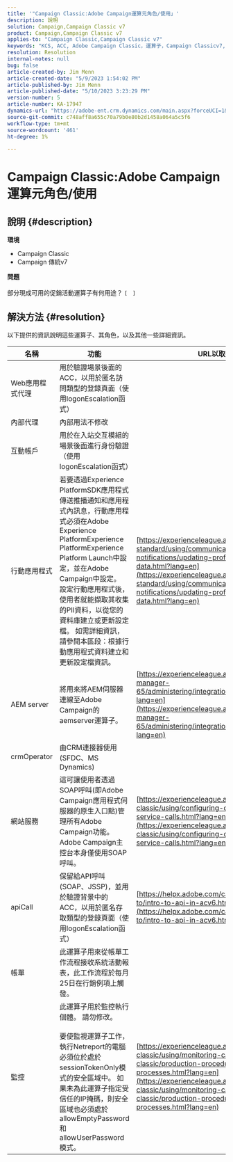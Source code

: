 ```yaml
---
title: '"Campaign Classic:Adobe Campaign運算元角色/使用」'
description: 說明
solution: Campaign,Campaign Classic v7
product: Campaign,Campaign Classic v7
applies-to: "Campaign Classic,Campaign Classic v7"
keywords: "KCS, ACC, Adobe Campaign Classic，運算子，Campaign Classicv7,Campaign Classic，角色，使用，用途，常見問題集"
resolution: Resolution
internal-notes: null
bug: false
article-created-by: Jim Menn
article-created-date: "5/9/2023 1:54:02 PM"
article-published-by: Jim Menn
article-published-date: "5/10/2023 3:23:29 PM"
version-number: 5
article-number: KA-17947
dynamics-url: "https://adobe-ent.crm.dynamics.com/main.aspx?forceUCI=1&pagetype=entityrecord&etn=knowledgearticle&id=ce2848ee-70ee-ed11-8849-6045bd006b3d"
source-git-commit: c748aff8a655c70a79b0e80b2d1458a064a5c5f6
workflow-type: tm+mt
source-wordcount: '461'
ht-degree: 1%

---
```


# Campaign Classic:Adobe Campaign運算元角色/使用

## 說明 {#description}

<b>環境</b>
- Campaign Classic
- Campaign 傳統v7

<b>問題</b><br><br>部分現成可用的促銷活動運算子有何用途？ `[`   `]` <br>

## 解決方法 {#resolution}


以下提供的資訊說明這些運算子、其角色，以及其他一些詳細資訊。


| <b>名稱</b> | <b>功能</b> | <b>URL以取得詳細資訊</b> |
| --- | --- | --- |
| Web應用程式代理 | 用於驗證場景後面的ACC，以用於匿名訪問類型的登錄頁面（使用logonEscalation函式） |   |
| 內部代理 | 內部用法不修改 |   |
| 互動帳戶 | 用於在入站交互模組的場景後面進行身份驗證（使用logonEscalation函式） |   |
| 行動應用程式 | 若要透過Experience PlatformSDK應用程式傳送推播通知和應用程式內訊息，行動應用程式必須在Adobe Experience PlatformExperience PlatformExperience Platform Launch中設定，並在Adobe Campaign中設定。<br>設定行動應用程式後，使用者就能擷取其收集的PII資料，以從您的資料庫建立或更新設定檔。 如需詳細資訊，請參閱本區段：根據行動應用程式資料建立和更新設定檔資訊。 | [https://experienceleague.adobe.com/docs/campaign-standard/using/communication-channels/push-notifications/updating-profile-with-mobile-app-data.html?lang=en](https://experienceleague.adobe.com/docs/campaign-standard/using/communication-channels/push-notifications/updating-profile-with-mobile-app-data.html?lang=en) |
| AEM server | 將用來將AEM伺服器連線至Adobe Campaign的aemserver運算子。 | [https://experienceleague.adobe.com/docs/experience-manager-65/administering/integration/campaignonpremise.html?lang=en](https://experienceleague.adobe.com/docs/experience-manager-65/administering/integration/campaignonpremise.html?lang=en) |
| crmOperator | 由CRM連接器使用(SFDC、MS Dynamics) |   |
| 網站服務 | 這可讓使用者透過SOAP呼叫(即Adobe Campaign應用程式伺服器的原生入口點)管理所有Adobe Campaign功能。 Adobe Campaign主控台本身僅使用SOAP呼叫。 | [https://experienceleague.adobe.com/docs/campaign-classic/using/configuring-campaign-classic/api/web-service-calls.html?lang=en](https://experienceleague.adobe.com/docs/campaign-classic/using/configuring-campaign-classic/api/web-service-calls.html?lang=en) |
| apiCall | 保留給API呼叫(SOAP、JSSP)，並用於驗證背景中的ACC，以用於匿名存取類型的登錄頁面（使用logonEscalation函式） | [https://helpx.adobe.com/campaign/classic/how-to/intro-to-api-in-acv6.html](https://helpx.adobe.com/campaign/classic/how-to/intro-to-api-in-acv6.html) |
| 帳單 | 此運算子用來從帳單工作流程接收系統活動報表，此工作流程於每月25日在行銷例項上觸發。 |   |
| 監控 | 此運算子用於監控執行個體。 請勿修改。 <br><br>要使監視運算子工作，執行Netreport的電腦必須位於處於sessionTokenOnly模式的安全區域中。 如果未為此運算子指定受信任的IP掩碼，則安全區域也必須處於allowEmptyPassword和allowUserPassword模式。 | [https://experienceleague.adobe.com/docs/campaign-classic/using/monitoring-campaign-classic/production-procedures/monitoring-processes.html?lang=en](https://experienceleague.adobe.com/docs/campaign-classic/using/monitoring-campaign-classic/production-procedures/monitoring-processes.html?lang=en) |



